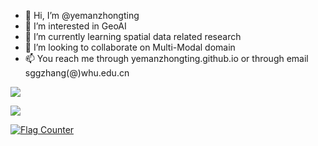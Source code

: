 - 👋 Hi, I’m @yemanzhongting
- 👀 I’m interested in GeoAI
- 🌱 I’m currently learning spatial data related research
- 💞️ I’m looking to collaborate on Multi-Modal domain
- 📫 You reach me through yemanzhongting.github.io or through email sggzhang(@)whu.edu.cn

![](https://raw.githubusercontent.com/yemanzhongting/picb/main/%E5%9F%8E%E5%B8%82%E5%BE%8B%E5%8A%A82.gif)

![](https://komarev.com/ghpvc/?username=yemanzhongting)
<div>
<a href="https://info.flagcounter.com/16fE"><img src="https://s01.flagcounter.com/map/16fE/size_l/txt_000000/border_CCCCCC/pageviews_0/viewers_3/flags_0/" alt="Flag Counter" border="0"></a>
</div>
